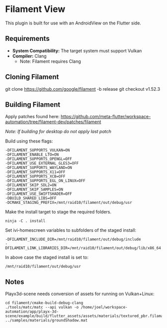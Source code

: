 # Filament View

This plugin is built for use with an AndroidView on the Flutter side.

## Requirements

- **System Compatibility:** The target system must support Vulkan
- **Compiler:** Clang
    - Note: Filament requires Clang

## Cloning Filament

git clone https://github.com/google/filament -b release
git checkout v1.52.3

## Building Filament

Apply patches found here:
https://github.com/meta-flutter/workspace-automation/tree/filament-dev/patches/filament

_Note: If building for desktop do not apply last patch_

Build using these flags:

```
-DFILAMENT_SUPPORTS_VULKAN=ON
-DFILAMENT_ENABLE_LTO=ON
-DFILAMENT_SUPPORTS_OPENGL=OFF
-DFILAMENT_USE_EXTERNAL_GLES3=OFF
-DFILAMENT_SUPPORTS_WAYLAND=ON
-DFILAMENT_SUPPORTS_X11=OFF
-DFILAMENT_SUPPORTS_XCB=OFF
-DFILAMENT_SUPPORTS_EGL_ON_LINUX=OFF
-DFILAMENT_SKIP_SDL2=ON
-DFILAMENT_SKIP_SAMPLES=ON
-DFILAMENT_USE_SWIFTSHADER=OFF
-DBUILD_SHARED_LIBS=OFF
-DCMAKE_STAGING_PREFIX=/mnt/raid10/filament/out/debug/usr
```

Make the install target to stage the required folders.

    ninja -C . install

Set ivi-homescreen variables to subfolders of the staged install:

    -DFILAMENT_INCLUDE_DIR=/mnt/raid10/filament/out/debug/include
    -DFILAMENT_LINK_LIBRARIES_DIR=/mnt/raid10/filament/out/debug/lib/x86_64

In above case the staged install is set to:

    /mnt/raid10/filament/out/debug/usr

## Notes

Playx3d-scene needs conversion of assets for running on Vulkan+Linux:

```
cd filament/cmake-build-debug-clang
./tools/matc/matc --api vulkan -o /home/joel/workspace-automation/app/playx-3d-scene/example/build/flutter_assets/assets/materials/textured_pbr.filamat ../samples/materials/groundShadow.mat
```